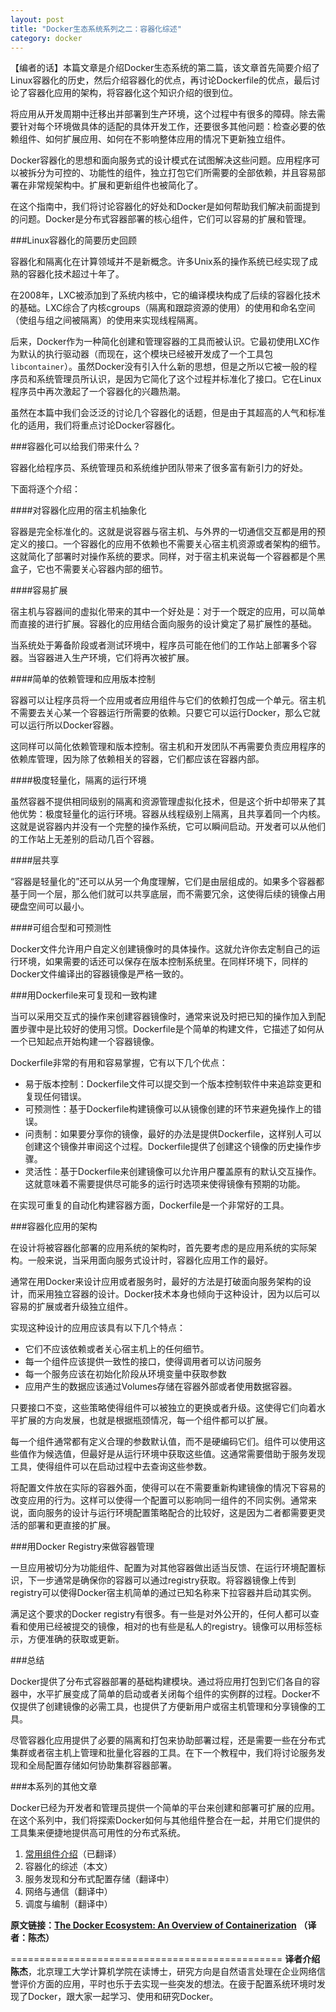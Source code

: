 ```yaml
---
layout: post
title: "Docker生态系统系列之二：容器化综述"
category: docker
---
```


【编者的话】本篇文章是介绍Docker生态系统的第二篇，该文章首先简要介绍了Linux容器化的历史，然后介绍容器化的优点，再讨论Dockerfile的优点，最后讨论了容器化应用的架构，将容器化这个知识介绍的很到位。

将应用从开发周期中迁移出并部署到生产环境，这个过程中有很多的障碍。除去需要针对每个环境做具体的适配的具体开发工作，还要很多其他问题：检查必要的依赖组件、如何扩展应用、如何在不影响整体应用的情况下更新独立组件。

Docker容器化的思想和面向服务式的设计模式在试图解决这些问题。应用程序可以被拆分为可控的、功能性的组件，独立打包它们所需要的全部依赖，并且容易部署在非常规架构中。扩展和更新组件也被简化了。

在这个指南中，我们将讨论容器化的好处和Docker是如何帮助我们解决前面提到的问题。Docker是分布式容器部署的核心组件，它们可以容易的扩展和管理。

###Linux容器化的简要历史回顾

容器化和隔离化在计算领域并不是新概念。许多Unix系的操作系统已经实现了成熟的容器化技术超过十年了。

在2008年，LXC被添加到了系统内核中，它的编译模块构成了后续的容器化技术的基础。LXC综合了内核cgroups（隔离和跟踪资源的使用）的使用和命名空间（使组与组之间被隔离）的使用来实现线程隔离。

后来，Docker作为一种简化创建和管理容器的工具而被认识。它最初使用LXC作为默认的执行驱动器（而现在，这个模块已经被开发成了一个工具包`libcontainer`）。虽然Docker没有引入什么新的思想，但是之所以它被一般的程序员和系统管理员所认识，是因为它简化了这个过程并标准化了接口。它在Linux程序员中再次激起了一个容器化的兴趣热潮。

虽然在本篇中我们会泛泛的讨论几个容器化的话题，但是由于其超高的人气和标准化的适用，我们将重点讨论Docker容器化。

###容器化可以给我们带来什么？

容器化给程序员、系统管理员和系统维护团队带来了很多富有新引力的好处。

下面将逐个介绍：

####对容器化应用的宿主机抽象化

容器是完全标准化的。这就是说容器与宿主机、与外界的一切通信交互都是用的预定义的接口。一个容器化的应用不依赖也不需要关心宿主机资源或者架构的细节。这就简化了部署时对操作系统的要求。同样，对于宿主机来说每一个容器都是个黑盒子，它也不需要关心容器内部的细节。

####容易扩展

宿主机与容器间的虚拟化带来的其中一个好处是：对于一个既定的应用，可以简单而直接的进行扩展。容器化的应用结合面向服务的设计奠定了易扩展性的基础。

当系统处于筹备阶段或者测试环境中，程序员可能在他们的工作站上部署多个容器。当容器进入生产环境，它们将再次被扩展。

####简单的依赖管理和应用版本控制

容器可以让程序员将一个应用或者应用组件与它们的依赖打包成一个单元。宿主机不需要去关心某一个容器运行所需要的依赖。只要它可以运行Docker，那么它就可以运行所以Docker容器。

这同样可以简化依赖管理和版本控制。宿主机和开发团队不再需要负责应用程序的依赖库管理，因为除了依赖相关的容器，它们都应该在容器内部。

####极度轻量化，隔离的运行环境


虽然容器不提供相同级别的隔离和资源管理虚拟化技术，但是这个折中却带来了其他优势：极度轻量化的运行环境。容器从线程级别上隔离，且共享着同一个内核。这就是说容器内并没有一个完整的操作系统，它可以瞬间启动。开发者可以从他们的工作站上无差别的启动几百个容器。

####层共享

“容器是轻量化的”还可以从另一个角度理解，它们是由层组成的。如果多个容器都基于同一个层，那么他们就可以共享底层，而不需要冗余，这使得后续的镜像占用硬盘空间可以最小。

####可组合型和可预测性

Docker文件允许用户自定义创建镜像时的具体操作。这就允许你去定制自己的运行环境，如果需要的话还可以保存在版本控制系统里。在同样环境下，同样的Docker文件编译出的容器镜像是严格一致的。

###用Dockerfile来可复现和一致构建

当可以采用交互式的操作来创建容器镜像时，通常来说及时把已知的操作加入到配置步骤中是比较好的使用习惯。Dockerfile是个简单的构建文件，它描述了如何从一个已知起点开始构建一个容器镜像。

Dockerfile非常的有用和容易掌握，它有以下几个优点：

* 易于版本控制：Dockerfile文件可以提交到一个版本控制软件中来追踪变更和复现任何错误。
* 可预测性：基于Dockerfile构建镜像可以从镜像创建的环节来避免操作上的错误。
* 问责制：如果要分享你的镜像，最好的办法是提供Dockerfile，这样别人可以创建这个镜像并审阅这个过程。Dockerfile提供了创建这个镜像的历史操作步骤。
* 灵活性：基于Dockerfile来创建镜像可以允许用户覆盖原有的默认交互操作。这就意味着不需要提供尽可能多的运行时选项来使得镜像有预期的功能。

在实现可重复的自动化构建容器方面，Dockerfile是一个非常好的工具。

###容器化应用的架构

在设计将被容器化部署的应用系统的架构时，首先要考虑的是应用系统的实际架构。一般来说，当采用面向服务式设计时，容器化应用工作的最好。

通常在用Docker来设计应用或者服务时，最好的方法是打破面向服务架构的设计，而采用独立容器的设计。Docker技术本身也倾向于这种设计，因为以后可以容易的扩展或者升级独立组件。

实现这种设计的应用应该具有以下几个特点：

* 它们不应该依赖或者关心宿主机上的任何细节。
* 每一个组件应该提供一致性的接口，使得调用者可以访问服务
* 每一个服务应该在初始化阶段从环境变量中获取参数
* 应用产生的数据应该通过Volumes存储在容器外部或者使用数据容器。

只要接口不变，这些策略使得组件可以被独立的更换或者升级。这使得它们向着水平扩展的方向发展，也就是根据瓶颈情况，每一个组件都可以扩展。

每一个组件通常都有定义合理的参数默认值，而不是硬编码它们。组件可以使用这些值作为候选值，但最好是从运行环境中获取这些值。这通常需要借助于服务发现工具，使得组件可以在启动过程中去查询这些参数。

将配置文件放在实际的容器外面，使得可以在不需要重新构建镜像的情况下容易的改变应用的行为。这样可以使得一个配置可以影响同一组件的不同实例。通常来说，面向服务的设计与运行环境配置策略配合的比较好，这是因为二者都需要更灵活的部署和更直接的扩展。

###用Docker Registry来做容器管理

一旦应用被切分为功能组件、配置为对其他容器做出适当反馈、在运行环境配置标识，下一步通常是确保你的容器可以通过registry获取。将容器镜像上传到registry可以使得Docker宿主机简单的通过已知名称来下拉容器并启动其实例。

满足这个要求的Docker registry有很多。有一些是对外公开的，任何人都可以查看和使用已经被提交的镜像，相对的也有些是私人的registry。镜像可以用标签标示，方便准确的获取或更新。

###总结

Docker提供了分布式容器部署的基础构建模块。通过将应用打包到它们各自的容器中，水平扩展变成了简单的启动或者关闭每个组件的实例群的过程。Docker不仅提供了创建镜像的必需工具，也提供了方便新用户或宿主机管理和分享镜像的工具。

尽管容器化应用提供了必要的隔离和打包来协助部署过程，还是需要一些在分布式集群或者宿主机上管理和批量化容器的工具。在下一个教程中，我们将讨论服务发现和全局配置存储如何协助集群容器部署。

###本系列的其他文章

Docker已经为开发者和管理员提供一个简单的平台来创建和部署可扩展的应用。在这个系列中，我们将探索Docker如何与其他组件整合在一起，并用它们提供的工具集来便捷地提供高可用性的分布式系统。

1. [常用组件介绍](http://dockerone.com/article/205)（已翻译）
2. 容器化的综述（本文）
3. 服务发现和分布式配置存储（翻译中）
4. 网络与通信（翻译中）
5. 调度与编制（翻译中）


**原文链接：[The Docker Ecosystem: An Overview of Containerization](https://www.digitalocean.com/community/tutorials/the-docker-ecosystem-an-overview-of-containerization) （译者：陈杰）**

===============================================
**译者介绍**
**陈杰**，北京理工大学计算机学院在读博士，研究方向是自然语言处理在企业网络信誉评价方面的应用，平时也乐于去实现一些突发的想法。在疲于配置系统环境时发现了Docker，跟大家一起学习、使用和研究Docker。

